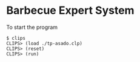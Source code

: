 Barbecue Expert System
======================

To start the program
```
$ clips
CLIPS> (load ./tp-asado.clp)
CLIPS> (reset)
CLIPS> (run)
```
